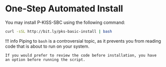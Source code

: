 <!---
# P-KISS-SBC documentation © 2007-2024 by Mathias WOLFF 
# is licensed under Attribution-NonCommercial-ShareAlike 4.0 International (see https://creativecommons.org/licenses/by-nc-sa/4.0/)
# SPDX-License-Identifier: CC-BY-NC-SA-4.0
--->

# One-Step Automated Install

You may install P-KISS-SBC using the following command:

```bash
curl -sSL http://bit.ly/pks-basic-install | bash
```

<!-- markdownlint-disable code-block-style -->
!!! info
    Piping to `bash` is a controversial topic, as it prevents you from reading code that is about to run on your system.

    If you would prefer to review the code before installation, you have an option before running the script.
<!-- markdownlint-enable code-block-style -->
